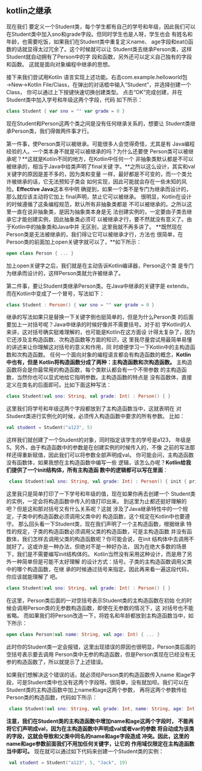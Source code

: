 ## kotlin之继承

现在我们 要定义一个Student类，每个学生都有自己的学号和年级，因此我们可以 在Student类中加入sno和grade字段。但同时学生也是人呀，学生也会 有姓名和年龄，也需要吃饭，如果我们在Student类中重复定义name、 age字段和eat()函数的话就显得太过冗余了。这个时候就可以让 Student类去继承Person类，这样Student就自动拥有了Person中的字 段和函数，另外还可以定义自己独有的字段和函数。 这就是面向对象编程中继承的思想。

接下来我们尝试用Kotlin 语言实现上述功能。右击com.example.helloworld包→New→Kotlin File/Class，在弹出的对话框中输入“Student”，并选择创建一个Class， 你可以通过上下按键快速切换创建类型。 点击“OK”完成创建，并在Student类中加入学号和年级这两个字段，代码 如下所示： 

```kotlin
class Student { var sno = "" var grade = 0 } 
```

现在Student和Person这两个类之间是没有任何继承关系的，想要让 Student类继承Person类，我们得做两件事才行。 

第一件事，使Person类可以被继承。可能很多人会觉得奇怪，尤其是有 Java编程经验的人。一个类本身不就是可以被继承的吗？为什么还要使 Person类可以被继承呢？**这就是Kotlin不同的地方，在Kotlin中任何一个 非抽象类默认都是不可以被继承的，相当于Java中给类声明了final关键 字。**之所以这么设计，其实和val关键字的原因是差不多的，因为类和变量 一样，最好都是不可变的，而一个类允许被继承的话，它无法预知子类会 如何实现，因此可能就会存在一些未知的风险。**Effective Java**这本书中明 确提到，如果一个类不是专门为继承而设计的，那么就应该主动将它加上 final声明，禁止它可以被继承。 很明显，Kotlin在设计的时候遵循了这条编程规范，默认所有非抽象类都是 不可以被继承的。之所以这里一直在说非抽象类，是因为抽象类本身是无 法创建实例的，一定要由子类去继承它才能创建实例，因此抽象类必须可 以被继承才行，要不然就没有意义了。由于Kotlin中的抽象类和Java中并 无区别，这里我就不再多讲了。 **既然现在Person类是无法被继承的，我们得让它可以被继承才行，方法也 很简单，在Person类的前面加上open关键字就可以了，**如下所示： 

```kotlin
open class Person { ... } 
```

加上open关键字之后，我们就是在主动告诉Kotlin编译器，Person这个类 是专门为继承而设计的，这样Person类就允许被继承了。

第二件事，要让Student类继承Person类。在Java中继承的关键字是 extends，而在Kotlin中变成了一个冒号，写法如下： 

```kotlin
class Student : Person() { var sno = "" var grade = 0 } 
```

继承的写法如果只是替换一下关键字倒也挺简单的，但是为什么Person类 的后面要加上一对括号呢？Java中继承的时候好像并不需要括号。对于初 学Kotlin的人来讲，这对括号确实挺难理解的，也可能是Kotlin在这方面设 计得太复杂了，因为它还涉及主构造函数、次构造函数等方面的知识，这 里我尽量尝试用最简单易懂的讲述来让你理解这对括号的意义和作用，同 时顺便学习一下Kotlin中的主构造函数和次构造函数。 任何一个面向对象的编程语言都会有构造函数的概念，**Kotlin中也有，但是 Kotlin将构造函数分成了两种：主构造函数和次构造函数。** 主构造函数将会是你最常用的构造函数，每个类默认都会有一个不带参数 的主构造函数，当然你也可以显式地给它指明参数。主构造函数的特点是 没有函数体，直接定义在类名的后面即可。比如下面这种写法： 

```kotlin
class Student(val sno: String, val grade: Int) : Person() { }
```

这里我们将学号和年级这两个字段都放到了主构造函数当中，这就表明在 对Student类进行实例化的时候，必须传入构造函数中要求的所有参数。 比如： 

```kotlin
val student = Student("a123", 5)
```

这样我们就创建了一个Student的对象，同时指定该学生的学号是a123， 年级是5。另外，由于构造函数中的参数是在创建实例的时候传入的，不像 之前的写法那样还得重新赋值，因此我们可以将参数全部声明成val。 你可能会问，主构造函数没有函数体，如果我想在主构造函数中编写一些 逻辑，该怎么办呢？**Kotlin给我们提供了一个init结构体，所有主构造函 数中的逻辑都可以写在里面**：

```kotlin
 class Student(val sno: String, val grade: Int) : Person() { init { println("sno is " + sno) println("grade is " + grade) } } 
```

这里我只是简单打印了一下学号和年级的值，现在如果你再去创建一个 Student类的实例，一定会将构造函数中传入的值打印出来。 到这里为止都还挺好理解的吧？但是这和那对括号又有什么关系呢？这就 涉及了Java继承特性中的一个规定，子类中的构造函数必须调用父类中的 构造函数，这个规定在Kotlin中也要遵守。 那么回头看一下Student类，现在我们声明了一个主构造函数，根据继承 特性的规定，子类的构造函数必须调用父类的构造函数，可是主构造函数 并没有函数体，我们怎样去调用父类的构造函数呢？你可能会说，在init 结构体中去调用不就好了。这或许是一种办法，但绝对不是一种好办法， 因为在绝大多数的场景下，我们是不需要编写init结构体的。 Kotlin当然没有采用这种设计，而是用了另外一种简单但是可能不太好理解 的设计方式：括号。子类的主构造函数调用父类中的哪个构造函数，在继 承的时候通过括号来指定。因此再来看一遍这段代码，你应该就能理解了 吧。 

```kotlin
class Student(val sno: String, val grade: Int) : Person() { }
```

 在这里，Person类后面的一对空括号表示Student类的主构造函数在初始 化的时候会调用Person类的无参数构造函数，即使在无参数的情况下，这 对括号也不能省略。 而如果我们将Person改造一下，将姓名和年龄都放到主构造函数当中，如 下所示： 

```kotlin
open class Person(val name: String, val age: Int) { ... }
```

此时你的Student类一定会报错，这里出现错误的原因也很明显，Person类后面的空括号表示要去调用 Person类中无参的构造函数，但是Person类现在已经没有无参的构造函数了，所以就提示了上述错误。

如果我们想解决这个错误的话，就必须给Person类的构造函数传入name 和age字段，可是Student类中也没有这两个字段呀。很简单，没有就加呗。我们可以在Student类的主构造函数中加上name和age这两个参数， 再将这两个参数传给Person类的构造函数，代码如下所示：

```kotlin
 class Student(val sno: String, val grade: Int, name: String, age: Int) : Person(name, age) { ... } 
```

**注意，我们在Student类的主构造函数中增加name和age这两个字段时， 不能再将它们声明成val，因为在主构造函数中声明成val或者var的参数 将自动成为该类的字段，这就会导致和父类中同名的name和age字段造成 冲突。因此，这里的name和age参数前面我们不用加任何关键字，让它的 作用域仅限定在主构造函数当中即可。** 现在就可以通过如下代码来创建一个Student类的实例：

```kotlin
 val student = Student("a123", 5, "Jack", 19)
```


